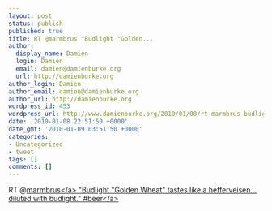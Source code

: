 ```yaml
---
layout: post
status: publish
published: true
title: RT @marmbrus "Budlight "Golden...
author:
  display_name: Damien
  login: Damien
  email: damien@damienburke.org
  url: http://damienburke.org
author_login: Damien
author_email: damien@damienburke.org
author_url: http://damienburke.org
wordpress_id: 453
wordpress_url: http://www.damienburke.org/2010/01/08/rt-marmbrus-budlight-golden/
date: '2010-01-08 22:51:50 +0000'
date_gmt: '2010-01-09 03:51:50 +0000'
categories:
- Uncategorized
- tweet
tags: []
comments: []
---
```

<p>RT @<a href="http:&#47;&#47;twitter.com&#47;marmbrus" class="aktt_username">marmbrus<&#47;a> "Budlight "Golden Wheat" tastes like a hefferveisen... diluted with budlight." #<a href="http:&#47;&#47;search.twitter.com&#47;search?q=%23beer" class="aktt_hashtag">beer<&#47;a></p>

